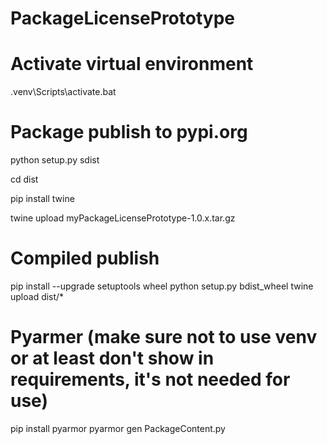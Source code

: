 # PackageLicensePrototype

# Activate virtual environment
.venv\Scripts\activate.bat  


# Package publish to pypi.org

python setup.py sdist

cd dist

pip install twine

twine upload myPackageLicensePrototype-1.0.x.tar.gz


# Compiled publish

pip install --upgrade setuptools wheel
python setup.py bdist_wheel
twine upload dist/* 

# Pyarmer (make sure not to use venv or at least don't show in requirements, it's not needed for use)

pip install pyarmor
pyarmor gen PackageContent.py


